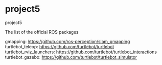 # project5
project5

The list of the official ROS packages 

gmapping: https://github.com/ros-perception/slam_gmapping 
turtlebot_teleop: https://github.com/turtlebot/turtlebot 
turtlebot_rviz_launchers: https://github.com/turtlebot/turtlebot_interactions 
turtlebot_gazebo: https://github.com/turtlebot/turtlebot_simulator
